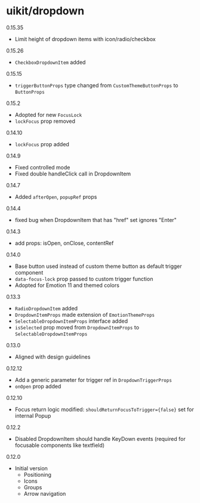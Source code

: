 # uikit/dropdown

0.15.35
- Limit height of dropdown items with icon/radio/checkbox

0.15.26
- `CheckboxDropdownItem` added

0.15.15
- `triggerButtonProps` type changed from `CustomThemeButtonProps` to `ButtonProps`

0.15.2
- Adopted for new `FocusLock`
- `lockFocus` prop removed

0.14.10
- `lockFocus` prop added

0.14.9
- Fixed controlled mode
- Fixed double handleClick call in DropdownItem

0.14.7
- Added `afterOpen`, `popupRef` props

0.14.4
- fixed bug when DropdownItem that has "href" set ignores "Enter"

0.14.3
- add props: isOpen, onClose, contentRef

0.14.0
- Base button used instead of custom theme button as default trigger component
- `data-focus-lock` prop passed to custom trigger function  
- Adopted for Emotion 11 and themed colors

0.13.3
- `RadioDropdownItem` added
- `DropdownItemProps` made extension of `EmotionThemeProps` 
- `SelectableDropdownItemProps` interface added 
- `isSelected` prop moved from `DropdownItemProps` to `SelectableDropdownItemProps`

0.13.0
- Aligned with design guidelines

0.12.12
- Add a generic parameter for trigger ref in `DropdownTriggerProps`
- `onOpen` prop added

0.12.10
- Focus return logic modified: `shouldReturnFocusToTrigger={false}` set for internal Popup 

0.12.2
- Disabled DropdownItem should handle KeyDown events (required for focusable components like textfield)

0.12.0
- Initial version  
  - Positioning
  - Icons
  - Groups
  - Arrow navigation

